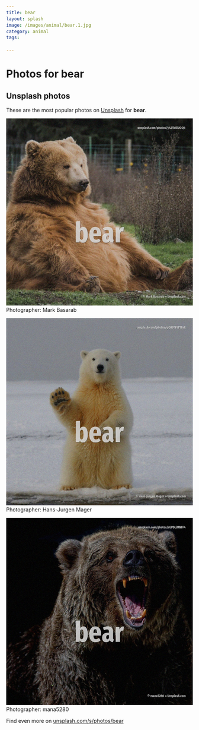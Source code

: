 ```yaml
---
title: bear
layout: splash
image: /images/animal/bear.1.jpg
category: animal
tags:

---
```

# Photos for bear
 
## Unsplash photos
These are the most popular photos on [Unsplash](https://unsplash.com) for **bear**.
 
![bear](/images/animal/bear.1.jpg)
Photographer:  Mark Basarab
 
![bear](/images/animal/bear.2.jpg)
Photographer:  Hans-Jurgen Mager
 
![bear](/images/animal/bear.3.jpg)
Photographer:  mana5280
 
Find even more on [unsplash.com/s/photos/bear](https://unsplash.com/s/photos/bear)
 
